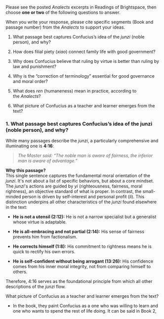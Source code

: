 Please see the posted _Analects_ excerpts in Readings of Brightspace, then choose **one or two** of the following questions to answer.

When you write your response, please cite specific segments (Book and passage number) from the _Analects_ to support your ideas.

1. What passage best captures Confucius’s idea of the _junzi_ (noble person), and why?
    
2. How does filial piety (_xiao_) connect family life with good government?
    
3. Why does Confucius believe that ruling by virtue is better than ruling by law and punishment?
    
4. Why is the “correction of terminology” essential for good governance and moral order?
    
5. What does _ren_ (humaneness) mean in practice, according to the _Analects_?
    
6. What picture of Confucius as a teacher and learner emerges from the text?

### 1. What passage best captures Confucius’s idea of the junzi (noble person), and why?

While many passages describe the _junzi_, a particularly comprehensive and illuminating one is **4:16**:

> _The Master said: “The noble man is aware of fairness, the inferior man is aware of advantage.”_

**Why this passage?**  
This single sentence captures the fundamental moral orientation of the _junzi_. It's not about a list of specific behaviors, but about a core mindset. The _junzi_'s actions are guided by _yi_ (righteousness, fairness, moral rightness), an objective standard of what is proper. In contrast, the small-minded person is driven by self-interest and personal profit (_li_). This distinction underpins all other characteristics of the _junzi_ found elsewhere in the text:

- **He is not a utensil (2:12):** He is not a narrow specialist but a generalist whose virtue is adaptable.
    
- **He is all-embracing and not partial (2:14):** His sense of fairness prevents him from factionalism.
    
- **He corrects himself (1:8):** His commitment to rightness means he is quick to rectify his own errors.
    
- **He is self-confident without being arrogant (13:26):** His confidence comes from his inner moral integrity, not from comparing himself to others.
    

Therefore, 4:16 serves as the foundational principle from which all other descriptions of the _junzi_ flow.


What picture of Confucius as a teacher and learner emerges from the text?
- In the book, they paint Confucius as a one who was willing to learn and one who wants to spend the rest of life doing. It can be said in Book 2, 